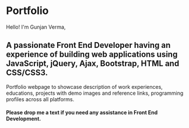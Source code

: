 # Portfolio

Hello! I'm Gunjan Verma, 
## A passionate Front End Developer having an experience of building web applications using JavaScript, jQuery, Ajax, Bootstrap, HTML and CSS/CSS3.

Portfolio webpage to showcase description of work experiences, educations, projects with demo images and reference links, programming profiles across all platforms.

#### Please drop me a text if you need any assistance in Front End Development.

